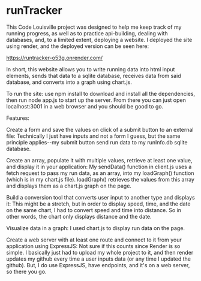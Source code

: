 # runTracker
This Code Louisville project was designed to help me keep track of my running progress, as well as to practice api-building, dealing with databases, and, to a limited extent, deploying a website. I deployed the site using render, and the deployed version can be seen here:

https://runtracker-o53g.onrender.com/

In short, this website allows you to write running data into html input elements, sends that data to a sqlite database, receives data from said database, and converts into a graph using chart.js.


To run the site: use npm install to download and install all the dependencies, then run node app.js to start up the server. From there you can just open localhost:3001 in a web browser and you should be good to go. 

Features:

Create a form and save the values on click of a submit button to an external file: Technically I just have inputs and not a form I guess, but the same principle applies--my submit button send run data to my runInfo.db sqlite database.

Create an array, populate it with multiple values, retrieve at least one value, and display it in your application: My sendData() function in client.js uses a fetch request to pass my run data, as an array, into my loadGraph() function (which is in my chart.js file). loadGraph() retrieves the values from this array and displays them as a chart.js graph on the page.

Build a conversion tool that converts user input to another type and displays it: This might be a stretch, but in order to display speed, time, and the date on the same chart, I had to convert speed and time into distance. So in other words, the chart only displays distance and the date.

Visualize data in a graph: I used chart.js to display run data on the page.

Create a web server with at least one route and connect to it from your application using ExpressJS: Not sure if this counts since Render is so simple. I basically just had to upload my whole project to it, and then render updates my github every time a user inputs data (or any time I updated the github). But, I do use ExpressJS, have endpoints, and it's on a web server, so there you go. 